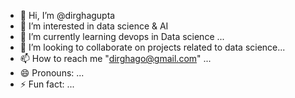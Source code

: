 - 👋 Hi, I’m @dirghagupta
- 👀 I’m interested in data science & AI 
- 🌱 I’m currently learning devops in Data science  ...
- 💞️ I’m looking to collaborate on projects related to data science...
- 📫 How to reach me "dirghago@gmail.com" ...
- 😄 Pronouns: ...
- ⚡ Fun fact: ...

<!---
dirghagupta/dirghagupta is a ✨ special ✨ repository because its `README.md` (this file) appears on your GitHub profile.
You can click the Preview link to take a look at your changes.
--->
